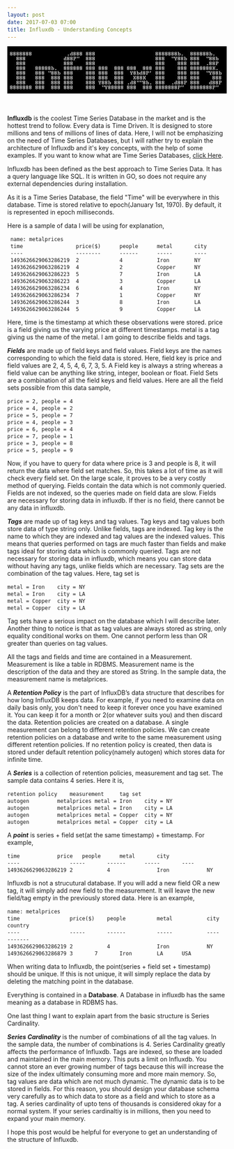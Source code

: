 ```yaml
---
layout: post
date: 2017-07-03 07:00
title: Influxdb - Understanding Concepts
---
```


   ![Influxdb](/assets/influxdb1.jpg)

<br/>

**Influxdb** is the coolest Time Series Database in the market and is the hottest trend to follow. Every data is Time Driven. It is designed to store millions and tens of millions of lines of data. Here, I will not be emphasizing on the need of Time Series Databases, but I will rather try to explain the architecture of Influxdb and it's key concepts, with the help of some examples. If you want to know what are Time Series Databases, <a href="https://en.wikipedia.org/wiki/Time_series_database">click Here</a>.

Influxdb has been defined as the best approach to Time Series Data. It has a query language like SQL. It is written in GO, so does not require any external dependencies during installation.

As it is a Time Series Database, the field "Time" will be everywhere in this database. Time is stored relative to epoch(January 1st, 1970). By default, it is represented in epoch milliseconds.

Here is a sample of data I will be using for explanation,

     name: metalprices
     time                 price($)      people      metal       city
     ----                 --------      ------      -----       ----
     1493626629063286219  2             4           Iron        NY	
     1493626629063286219  4             2           Copper      NY
     1493626629063286223  5             7           Iron        LA
     1493626629063286223  4             3           Copper      LA
     1493626629063286234  6             4           Iron        NY
     1493626629063286234  7             1           Copper      NY
     1493626629063286244  3             8           Iron        LA
     1493626629063286244  5             9           Copper      LA


Here, time is the timestamp at which these observations were stored. price is a field giving us the varying price at different timestamps. metal is a tag giving us the name of the metal. I am going to describe fields and tags. 

 
**_Fields_** are made up of field keys and field values. Field keys are the names corresponding to which the field data is stored. Here, field key is price and field values are 2, 4, 5, 4, 6, 7, 3, 5. A Field key is always a string whereas a field value can be anything like string, integer, boolean or float. Field Sets are a combination of all the field keys and field values. Here are all the field sets possible from this data sample,

	price = 2, people = 4
	price = 4, people = 2
	price = 5, people = 7
	price = 4, people = 3
	price = 6, people = 4
	price = 7, people = 1
	price = 3, people = 8
	price = 5, people = 9
	


Now, if you have to query for data where price is 3 and people is 8, it will return the data where field set matches. So, this takes a lot of time as it will check every field set. On the large scale, it proves to be a very costly method of querying. Fields contain the data which is not commonly queried. Fields are not indexed, so the queries made on field data are slow. Fields are necessary for storing data in influxdb. If ther is no field, there cannot be any data in influxdb. 


**_Tags_** are made up of tag keys and tag values. Tag keys and tag values both store data of type string only. Unlike fields, tags are indexed. Tag key is the name to which they are indexed and tag values are the indexed values. This means that queries performed on tags are much faster than fields and make tags ideal for storing data which is commonly queried. Tags are not necessary for storing data in influxdb, which means you can store data without having any tags, unlike fields which are necessary. Tag sets are the combination of the tag values. Here, tag set is
	
	metal = Iron	city = NY
	metal = Iron	city = LA
	metal = Copper	city = NY
	metal = Copper	city = LA



Tag sets have a serious impact on the database which I will describe later. Another thing to notice is that as tag values are always stored as string, only equality conditional works on them. One cannot perform less than OR greater than queries on tag values.

All the tags and fields and time are contained in a Measurement. Measurement is like a table in RDBMS. Measurement name is the description of the data and they are stored as String. In the sample data, the measurement name is metalprices.


A **_Retention Policy_** is the part of InfluxDB’s data structure that describes for how long InfluxDB keeps data. For example, if you need to examine data on daily basis only, you don't need to keep it forever once you have examined it. You can keep it for a month or 2(or whatever suits you) and then discard the data. Retention policies are created on a database. A single measurement can belong to different retention policies. We can create retention policies on a database and write to the same measurement using different retention policies. If no retention policy is created, then data is stored under default retention policy(namely autogen) which stores data for infinite time.


A **_Series_** is a collection of retention policies, measurement and tag set. The sample data contains 4 series. Here it is,

	retention policy	measurement 	tag set
	autogen			metalprices	metal = Iron    city = NY
	autogen			metalprices	metal = Iron    city = LA
	autogen			metalprices	metal = Copper  city = NY
	autogen			metalprices	metal = Copper  city = LA




A **_point_** is series + field set(at the same timestamp) + timestamp. For example,

	time		    price	people		metal		city
	----                -----       ------		-----		----
	1493626629063286219 2           4               Iron            NY



Influxdb is not a strucutural database. If you will add a new field OR a new tag, it will simply add new field to the measurement. It will leave the new field/tag empty in the previously stored data. Here is an example,

	name: metalprices
	time                price($)    people          metal           city		country
	----                -----       ------          -----           ----		-------
	1493626629063286219 2           4               Iron            NY		
	1493626629063286879 3		7		Iron		LA		USA



When writing data to Influxdb, the point(series + field set + timestamp) should be unique. If this is not unique, it will simply replace the data by deleting the matching point in the database.

Everything is contained in a **Database**. A Database in influxdb has the same meaning as a database in RDBMS has.


One last thing I want to explain apart from the basic structure is Series Cardinality.

**_Series Cardinality_** is the number of combinations of all the tag values. In the sample data, the number of combinations is 4. Series Cardinality greatly affects the performance of Influxdb. Tags are indexed, so these are loaded and maintained in the main memory. This puts a limit on Influxdb. You cannot store an ever growing number of tags because this will increase the size of the index ultimately consuming more and more main memory. 
So, tag values are data which are not much dynamic. The dynamic data is to be stored in fields. For this reason, you should design your database schema very carefully as to which data to store as a field and which to store as a tag. A series cardinality of upto tens of thousands is considered okay for a normal system. If your series cardinaltiy is in millions, then you need to expand your main memory.

I hope this post would be helpful for everyone to get an understanding of the structure of Influxdb.
